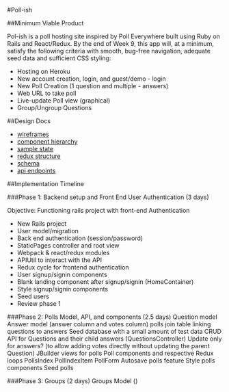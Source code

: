 #Poll-ish

##Minimum Viable Product

Pol-ish is a poll hosting site inspired by Poll Everywhere built using Ruby on Rails and React/Redux. By the end of Week 9, this app will, at a minimum, satisfy the following criteria with smooth, bug-free navigation, adequate seed data and sufficient CSS styling:

- Hosting on Heroku
- New account creation, login, and guest/demo - login
- New Poll Creation (1 question and multiple - answers)
- Web URL to take poll
- Live-update Poll view (graphical)
- Group/Ungroup Questions

##Design Docs

- [wireframes](./wireframes)
- [component hierarchy](./component-heirarchy.md)
- [sample state](sample-state.md)
- [redux structure](redux-structure.md)
- [schema](schema.md)
- [api endpoints](api-endpoints.md)

##Implementation Timeline

###Phase 1: Backend setup and Front End User Authentication (3 days)

Objective: Functioning rails project with front-end Authentication

* New Rails project
* User model/migration
* Back end authentication (session/password)
* StaticPages controller and root view
* Webpack & react/redux modules
* APIUtil to interact with the API
* Redux cycle for frontend authentication
* User signup/signin components
* Blank landing component after signup/signin (HomeContainer)
* Style signup/signin components
* Seed users
* Review phase 1

###Phase 2: Polls Model, API, and components (2.5 days)
Question model
Answer model (answer column and votes column)
polls join table linking questions to answers
Seed database with a small amount of test data
CRUD API for Questions and their child answers (QuestionsController)
Update only for answers? (to allow adding votes directly without updating the parent Question)
JBuilder views for polls
Poll components and respective Redux loops
PollsIndex
PollIndexItem
PollForm
Autosave polls feature
Style polls components
Seed polls

###Phase 3: Groups (2 days)
Groups Model ()
